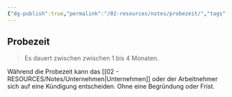 ```yaml
---
{"dg-publish":true,"permalink":"/02-resources/notes/probezeit/","tags":["wk/berufsausbildungsvertrag"],"noteIcon":"","updated":"2024-06-10T02:02:17.000+02:00"}
---
```


## Probezeit 
> Es dauert zwischen zwischen 1 bis 4 Monaten.

Während die Probezeit kann das [[02 - RESOURCES/Notes/Unternehmen\|Unternehmen]] oder der Arbeitnehmer sich auf eine Kündigung entscheiden. Ohne eine Begründung oder Frist.

